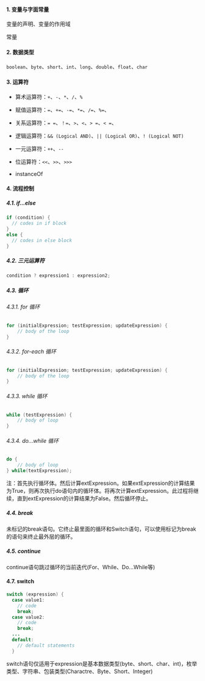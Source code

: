 #### 1. 变量与字面常量

  变量的声明、变量的作用域

  常量

#### 2. 数据类型

  `boolean`、`byte`、`short`、`int`、`long`、`double`、`float`、`char`

#### 3. 运算符

* 算术运算符：`+`、`-`、`*`、`/`、`%`

* 赋值运算符：`=`、`+=`、`-=`、`*=`、`/=`、`%=`、

* 关系运算符：`= =`、`！=`、`>`、`<`、`> =`、`< =`、

* 逻辑运算符：`&& (Logical AND)`、`|| (Logical OR)`、`! (Logical NOT)`

* 一元运算符：`++`、`--`
* 位运算符：`<<`、`>>`、`>>>`

* instanceOf

#### 4. 流程控制

##### 4.1. if...else

```java
if (condition) {
  // codes in if block
}
else {
  // codes in else block
}
```

##### 4.2. 三元运算符

```java
condition ? expression1 : expression2;
```

##### 4.3. 循环

###### 4.3.1. for 循环

```java
for (initialExpression; testExpression; updateExpression) {
    // body of the loop
}
```

###### 4.3.2. for-each 循环

```java
for (initialExpression; testExpression; updateExpression) {
    // body of the loop
}
```

###### 4.3.3. while 循环

```java
while (testExpression) {
    // body of loop
}
```

###### 4.3.4. do...while 循环

```java
do {
    // body of loop
} while(textExpression);
```

注：首先执行循环体。然后计算extExpression。如果extExpression的计算结果为True，则再次执行do语句内的循环体。将再次计算extExpression。此过程将继续，直到extExpression的计算结果为False。然后循环停止。

##### 4.4. break

未标记的break语句。它终止最里面的循环和Switch语句，可以使用标记为break的语句来终止最外层的循环。

##### 4.5. continue

continue语句跳过循环的当前迭代(For、While、Do...While等)

#### 4.7. switch

```java
switch (expression) {
  case value1:
    // code
    break;
  case value2:
    // code
    break;
  ...
  default:
    // default statements
  }
```

switch语句仅适用于expression是基本数据类型(byte、short、char、int)，枚举类型、字符串、包装类型(Charactre、Byte、Short、Integer)